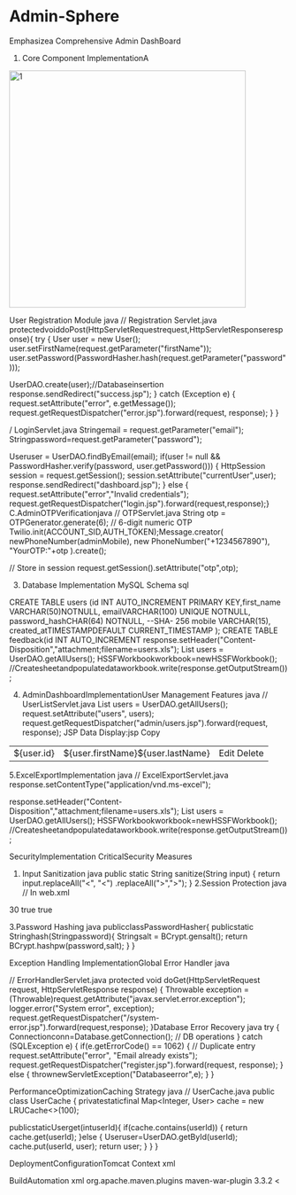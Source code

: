 # Admin-Sphere
Emphasizea Comprehensive Admin DashBoard
1. Core Component ImplementationA


<img width="428" alt="1" src="https://github.com/user-attachments/assets/9f4873bd-defa-4e2e-bf60-a382c20eace4" />






User Registration Module java
// Registration Servlet.java
protectedvoiddoPost(HttpServletRequestrequest,HttpServletResponseresponse){ try {
User user = new User(); user.setFirstName(request.getParameter("firstName"));
user.setPassword(PasswordHasher.hash(request.getParameter("password")));

UserDAO.create(user);//Databaseinsertion response.sendRedirect("success.jsp");
} catch (Exception e) {	request.setAttribute("error", e.getMessage()); request.getRequestDispatcher("error.jsp").forward(request, response);
} }

/ LoginServlet.java
Stringemail = request.getParameter("email");
Stringpassword=request.getParameter("password");

Useruser = UserDAO.findByEmail(email);
if(user != null && PasswordHasher.verify(password, user.getPassword())) { HttpSession session = request.getSession();	session.setAttribute("currentUser",user); response.sendRedirect("dashboard.jsp");
} else {	request.setAttribute("error","Invalid credentials");
request.getRequestDispatcher("login.jsp").forward(request,response);}
C.AdminOTPVerificationjava
// OTPServlet.java
String otp = OTPGenerator.generate(6); // 6-digit numeric OTP Twilio.init(ACCOUNT_SID,AUTH_TOKEN);Message.creator(
newPhoneNumber(adminMobile), new PhoneNumber("+1234567890"),
"YourOTP:"+otp
).create();

// Store in session request.getSession().setAttribute("otp",otp);

3. Database Implementation MySQL Schema sql

CREATE TABLE users      (id INT AUTO_INCREMENT
PRIMARY KEY,first_name
VARCHAR(50)NOTNULL, emailVARCHAR(100) UNIQUE
NOTNULL, password_hashCHAR(64) NOTNULL, --SHA-
256 mobile VARCHAR(15), created_atTIMESTAMPDEFAULT CURRENT_TIMESTAMP
);
CREATE TABLE feedback(id INT AUTO_INCREMENT
response.setHeader("Content-Disposition","attachment;filename=users.xls"); List<User> users = UserDAO.getAllUsers();
HSSFWorkbookworkbook=newHSSFWorkbook();
//Createsheetandpopulatedataworkbook.write(response.getOutputStream());

4. AdminDashboardImplementationUser Management Features java
// UserListServlet.java
List<User> users = UserDAO.getAllUsers(); request.setAttribute("users", users); request.getRequestDispatcher("admin/users.jsp").forward(request, response); JSP Data Display:jsp
Copy
<table class="table">
<c:forEachitems="${users}"var="user">
<tr>
<td>${user.id}</td>
<td>${user.firstName}${user.lastName}</td>
<td>
<ahref="edit-user.jsp?id=${user.id}"class="btnbtn-warning">Edit</a>
<ahref="delete-user?id=${user.id}"
onclick="return confirm('Delete this user?')"	class="btn btn-danger">Delete</a>
</td>
</tr>
</c:forEach>
</table>


5.ExcelExportImplementation java
// ExcelExportServlet.java response.setContentType("application/vnd.ms-excel");
 
response.setHeader("Content-Disposition","attachment;filename=users.xls"); List<User> users = UserDAO.getAllUsers();
HSSFWorkbookworkbook=newHSSFWorkbook();
//Createsheetandpopulatedataworkbook.write(response.getOutputStream());

 SecurityImplementation CriticalSecurity Measures
1.	Input Sanitization java public static String sanitize(String input) {	return input.replaceAll("<",
"&lt;")
.replaceAll(">","&gt;");
}
2.Session Protection java // In web.xml
<session-config>
<session-timeout>30</session-timeout>
<cookie-config>
<http-only>true</http-only>
<secure>true</secure>
</cookie-config>
</session-config>

3.Password Hashing java
publicclassPasswordHasher{	publicstatic
Stringhash(Stringpassword){	Stringsalt
= BCrypt.gensalt();	return BCrypt.hashpw(password,salt);
}
}
 
 Exception Handling ImplementationGlobal Error Handler java

// ErrorHandlerServlet.java protected void doGet(HttpServletRequest request, HttpServletResponse response) {	Throwable exception = (Throwable)request.getAttribute("javax.servlet.error.exception");	logger.error("System error", exception);
request.getRequestDispatcher("/system-error.jsp").forward(request,response);
}Database Error Recovery java try { Connectionconn=Database.getConnection();
// DB operations } catch (SQLException e) {	if(e.getErrorCode() == 1062) { // Duplicate entry	request.setAttribute("error", "Email already exists");		request.getRequestDispatcher("register.jsp").forward(request, response);	} else {
thrownewServletException("Databaseerror",e);
}
}

 PerformanceOptimizationCaching Strategy java
// UserCache.java public class UserCache {	privatestaticfinal Map<Integer, User> cache = new LRUCache<>(100);

publicstaticUserget(intuserId){ if(cache.contains(userId)) {
return cache.get(userId);
}else {
Useruser=UserDAO.getById(userId); cache.put(userId, user);	return user;
}
}
}

 DeploymentConfigurationTomcat Context xml
<!--context.xml-->
<Context>
<Resource name="jdbc/UserDB"		auth="Container" type="javax.sql.DataSource"			maxTotal="100" maxIdle="30"	username="admin" password="encrypted_password" driverClassName="com.mysql.cj.jdbc.Driver" url="jdbc:mysql://localhost:3306/userdb?useSSL=false"/>
</Context>
BuildAutomation xml
<!--pom.xml-->
<build>
<pl

<plugins>
<plugin>
<groupId>org.apache.maven.plugins</groupId>
<artifactId>maven-war-plugin</artifactId>
<version>3.3.2</version>
</plugin>
</plugins><
</build>



